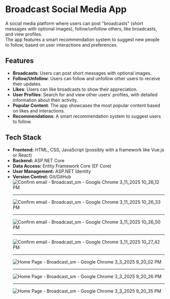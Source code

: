 # Broadcast Social Media App

A social media platform where users can post "broadcasts" (short messages with optional images), follow/unfollow others, like broadcasts, and view profiles.<br /> 
The app features a smart recommendation system to suggest new people to follow, based on user interactions and preferences.

## Features

- **Broadcasts**: Users can post short messages with optional images.
- **Follow/Unfollow**: Users can follow and unfollow other users to receive their updates.
- **Likes**: Users can like broadcasts to show their appreciation.
- **User Profiles**: Search for and view other users' profiles, with detailed information about their activity.
- **Popular Content**: The app showcases the most popular content based on likes and interactions.
- **Recommendations**: A smart recommendation system to suggest users to follow.

## Tech Stack

- **Frontend:** HTML, CSS, JavaScript (possibly with a framework like Vue.js or React)
- **Backend:** ASP.NET Core
- **Data Access:** Entity Framework Core (EF Core)
- **User Management:** ASP.NET Identity
- **Version Control:** Git/GitHub
![Confirm email - Broadcast_sm - Google Chrome 3_11_2025 10_26_12 PM](https://github.com/user-attachments/assets/1cafaa58-f7bc-495c-91f2-80696adda591)<hr />
![Confirm email - Broadcast_sm - Google Chrome 3_11_2025 10_26_33 PM](https://github.com/user-attachments/assets/fa4ec2a4-2709-410e-83ac-62c9be124ac4)<hr />
![Confirm email - Broadcast_sm - Google Chrome 3_11_2025 10_26_50 PM](https://github.com/user-attachments/assets/ed2ca84a-ebc3-4367-8acf-93e3c742708e)<hr />
![Confirm email - Broadcast_sm - Google Chrome 3_11_2025 10_27_42 PM](https://github.com/user-attachments/assets/6afe1249-5d7c-4834-9f64-0d37f3ee568b)<hr />
![Home Page - Broadcast_sm - Google Chrome 3_3_2025 9_20_02 PM](https://github.com/user-attachments/assets/046a0a3e-26d3-4467-aacf-cb70adcdb272)<hr />
![Home Page - Broadcast_sm - Google Chrome 3_3_2025 9_20_26 PM](https://github.com/user-attachments/assets/68e123d6-fbf9-4a5a-89db-179635a40ce4)<hr />
![Home Page - Broadcast_sm - Google Chrome 3_3_2025 9_20_35 PM](https://github.com/user-attachments/assets/98060036-df39-4b79-ba7e-e26bd95996fc)
